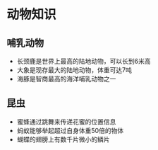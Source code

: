 # 动物知识

## 哺乳动物
- 长颈鹿是世界上最高的陆地动物，可以长到6米高
- 大象是现存最大的陆地动物，体重可达7吨
- 海豚是智商最高的海洋哺乳动物之一

## 昆虫
- 蜜蜂通过跳舞来传递花蜜的位置信息
- 蚂蚁能够举起超过自身体重50倍的物体
- 蝴蝶的翅膀上有数千片微小的鳞片
